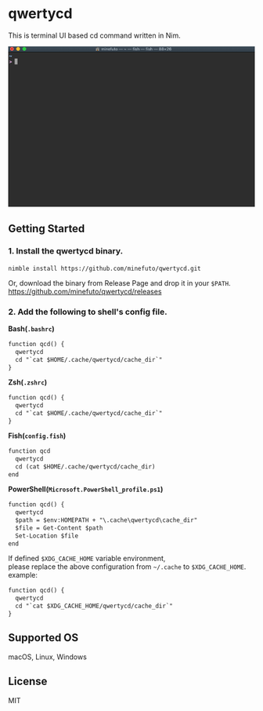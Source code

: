 # qwertycd
This is terminal UI based cd command written in Nim.

<img src="https://github.com/minefuto/qwertycd/blob/master/gif/qwertycd.gif">

## Getting Started

### 1. Install the qwertycd binary.
```
nimble install https://github.com/minefuto/qwertycd.git
```

Or, download the binary from Release Page and drop it in your `$PATH`.  
<https://github.com/minefuto/qwertycd/releases>


### 2. Add the following to shell's config file.
**Bash(`.bashrc`)**
```
function qcd() {
  qwertycd
  cd "`cat $HOME/.cache/qwertycd/cache_dir`"
}
```
**Zsh(`.zshrc`)**
```
function qcd() {
  qwertycd
  cd "`cat $HOME/.cache/qwertycd/cache_dir`"
}
```
**Fish(`config.fish`)**
```
function qcd
  qwertycd
  cd (cat $HOME/.cache/qwertycd/cache_dir)
end
```
**PowerShell(`Microsoft.PowerShell_profile.ps1`)**
```
function qcd() {
  qwertycd
  $path = $env:HOMEPATH + "\.cache\qwertycd\cache_dir"
  $file = Get-Content $path
  Set-Location $file
end
```

If defined `$XDG_CACHE_HOME` variable environment,  
please replace the above configuration from `~/.cache` to `$XDG_CACHE_HOME`.  
example:  
```
function qcd() {
  qwertycd
  cd "`cat $XDG_CACHE_HOME/qwertycd/cache_dir`"
}
```
## Supported OS
macOS, Linux, Windows

## License
MIT

